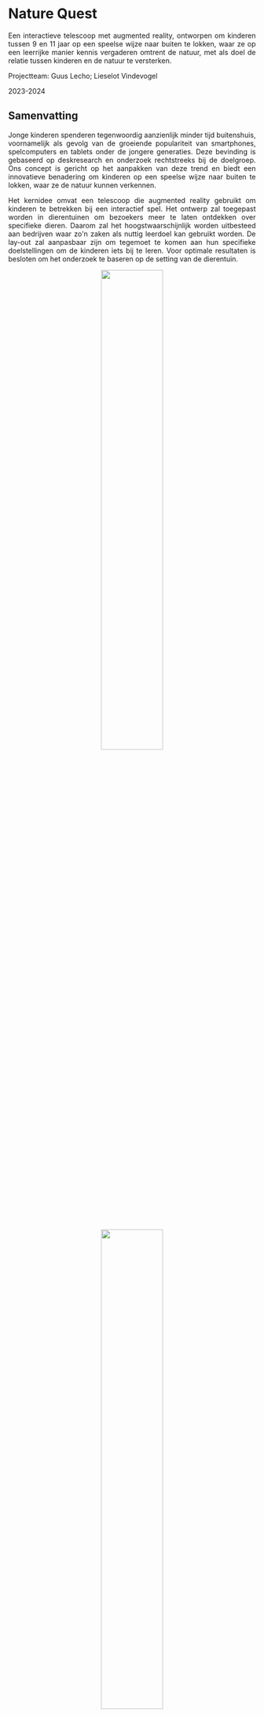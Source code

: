 # Nature Quest
<p align="justify">
Een interactieve telescoop met augmented reality, ontworpen om kinderen tussen 9 en 11 jaar op een speelse wijze naar buiten te lokken, waar ze op een leerrijke manier kennis vergaderen omtrent de natuur, met als doel de relatie tussen kinderen en de natuur te versterken.  

Projectteam: Guus Lecho; Lieselot Vindevogel 

2023-2024

## Samenvatting
<p align="justify">
Jonge kinderen spenderen tegenwoordig aanzienlijk minder tijd buitenshuis, voornamelijk als gevolg van de groeiende populariteit van smartphones, spelcomputers en tablets onder de jongere generaties. Deze bevinding is gebaseerd op deskresearch en onderzoek rechtstreeks bij de doelgroep. Ons concept is gericht op het aanpakken van deze trend en biedt een innovatieve benadering om kinderen op een speelse wijze naar buiten te lokken, waar ze de natuur kunnen verkennen. 
<p align="justify">
Het kernidee omvat een telescoop die augmented reality gebruikt om kinderen te betrekken bij een interactief spel. Het ontwerp zal toegepast worden in dierentuinen om bezoekers meer te laten ontdekken over specifieke dieren. Daarom zal het hoogstwaarschijnlijk worden uitbesteed aan bedrijven waar zo'n zaken als nuttig leerdoel kan gebruikt worden. De lay-out zal aanpasbaar zijn om tegemoet te komen aan hun specifieke doelstellingen om de kinderen iets bij te leren. Voor optimale resultaten is besloten om het onderzoek te baseren op de setting van de dierentuin.
<p align="middle">
<img src="https://github.com/lieselotvindevogel/images/blob/main/foto%204.png" width= "50%"/>  <img src="https://github.com/lieselotvindevogel/images/blob/main/Voor%20naast%20hero%20sketch.png" width= "50%"/></br><em> Figuur 1: Herosketch </em>
</p>

## Introductie
<p align="justify">
From screen time to green time. Een project om kinderen op een speelse manier weer naar buiten te brengen, midden in de natuur. Kunnen we technologie inzetten als een krachtige stimulans om jongeren aan te moedigen om meer buiten te spelen, extra plezier te beleven en tegelijkertijd kennis over de natuur op te doen? Het idee is om kinderen met behulp van een technologisch object de natuur in te lokken en hen een betoverende ervaring te bieden. 
<p align="middle"><img src="https://github.com/lieselotvindevogel/images/blob/main/Afbeelding1.jpg" width= "60%"/></br><em>Figuur 2: (Children are playing outside less and less | Adventure+, z.d.)</em>
</p>
<p align="justify">
We richten ons specifiek op kinderen rond de leeftijd van 9 tot 11 jaar, omdat deze groep al voldoende bewustzijn heeft om zelf te ontdekken hoe ze met nieuwe technologieën kunnen omgaan. Het is van essentieel belang dat kinderen het object direct begrijpen en kunnen bedienen zodra ze het in handen krijgen. Ons doel is om kinderen op een interactieve wijze naar buiten te laten gaan, waarbij ze met behulp van technologie de wereld om hen heen kunnen verkennen. 
<p align="justify">
Met het finaal concept wordt er gestreefd om de natuur te verbinden met de digitale wereld op een manier die boeiend en educatief is voor kinderen. Door middel van een innovatief technologisch apparaat willen we niet alleen de barrière tussen scherm en natuur doorbreken, maar ook een positieve impuls geven aan de relatie tussen kinderen en hun natuurlijke omgeving. Het project streeft ernaar om buiten spelen aantrekkelijker te maken en tegelijkertijd een waardevolle en leerzame ervaring te bieden. 

## Methodologie
<p align="justify">
De methodes die gevolgd worden voor dit project zijn de triple diamond van Zendesk en het NPD proces van Roozenberg en Eekels toegepast op het proces. Het eerste semester gaat over de eerste twee keren convergeren en focust zich dus op de discover en define fase van het project. Het tweede semester gaat over het prototype verder uitwerken met verschillende iteraties, de development fase, het laatste deel van de triple diamond. De specifieke stappen die gemaakt zijn in de discover en define zijn dieper uitgewerkt aan de hand van het NPD process. In het tweede semester is het NPD proces van Roozenberg en Eekels minder gebruikt doordat de richtlijnen van de opdrachten goed samen vielen met de triple diamond. Dit alles is weergegeven in 1 groot schema in fig. 3.  
<p align="middle"><img src="https://github.com/lieselotvindevogel/images/blob/main/methodologie.jpg" width= "65%"/></br><em>Figuur 3: methodologie </em>
</p>
<p align="justify">
In de discovery fase lag de focus vooral op User-Centered Design. Hierbij werden zorgvuldig de behoeften en wensen van gebruikers onderzocht. Hiermee werd een gefundeerde “how might we” gevormd waarmee er in de volgende fase aan de slag wordt gegaan. Dit staat gelijk aan het doorlopen van fase 1-2-3 bij Roozenberg en Eekels. Fase 4 is het einde van de discovery fase. De eerste definitie van het probleem is herbekeken en tot een “how might we” gekomen. 
<p>
 
</p>
<blockquote>
“Hoe kunnen we schoolkinderen (6-11j) avontuur en ontdekking in de natuur laten beleven met behulp van een slim speelgoed?” 
</blockquote>
<p align="justify">
De discovery fase resulteerde in een probleem, dat vervolgens in de definition fase nader werd uitgewerkt. Uit deze verdieping is een concept met verschillende prototypes ontstaan, elk met een specifieke rol in ons proces. Om het eerste semester af te ronden, is er na een gebruikerstoetsing een definitieve vorm van het concept gekozen. In het tweede semester is er volop gewerkt aan de verdere ontwikkeling en verfijning van dit concept. Dit komt overeen met de development fase van de triple diamond. In deze fase zijn er verschillende iteraties ontwerpt en geëvalueerd met de gebruiker. 
<p align="justify">
Voor de evaluatie van verschillende prototypes tijdens interviews werd de benadering van Activity-Centered Design toegepast. Deze methode richtte zich op het observeren van gebruikershandelingen en hun interactie met de ontwerpen. Deze aanpak werd gekozen vanwege de uitdaging bij kinderen om expliciet te benoemen hoe ze met iets omgaan. Door te focussen op hun handelingen konden we een correcter beeld krijgen van hun ervaringen en meningen betreffende de prototypes.  
<p align="justify">
Na iedere fase van onderzoek en prototypes is er een grondige analyse gemaakt van de resultaten. Deze zijn terug te vinden in de OneDrive (Opdracht gebruiksgericht ontwerpen) ieder onder hun eigen fase. De bevindingen worden meegenomen in doorlopen van volgende fasen tot aan het eindconcept. Het eindconcept omvat alle bevindingen die gedurende het jaar zijn verzameld. Al deze bevindingen zijn samengevat in een tabel met requirements, deze tabel is terug te vinden op het einde van deze bundel. 
 
## Discovery
### Doelstellingen
<p align="justify">
Wat willen we juist bereiken in de discovery fase? Het doel is om te onderzoeken hoe kinderen omgaan met de natuur. Is het mogelijk om technologie als stimulans te gebruiken om kinderen meer op een speelse manier naar buiten te doen gaan? Hoeveel tijd brengen kinderen door binnen? We trekken het probleem open en kijken naar het brede aspect ervan. We willen inzichten verkrijgen over hoe kinderen de natuur nu ervaren. Hiernaast willen we ook te weten komen welk speelgoed kinderen momenteel het meest bezig houdt en waarom dit zo is. 

 ### Materiaal & methoden
 <p align="justify">
In deze fase was het essentieel om het probleem grondig te verkennen. Door middel van deskresearch en een focusgroep met betrekking tot het probleem hebben we een globaal overzicht verkregen van diverse inzichten. 

De deskresearch was een benchmark (n=7) van verschillende producten. 
<p align="justify">
Er wordt gesurft naar websites van grote, bekende speelgoedwinkels. De online catalogus wordt gefilterd op de gewenste leeftijd en vervolgens op populariteit. Uit de populairste verkochte items worden de producten gekozen (proberen om zo verschillend mogelijke categorieën te nemen). 
<p align="justify">
Er wordt gekeken naar wat het product zo populair maakt. Zijn er bepaalde features waardoor het product zo aantrekkelijk is voor de kinderen? Vervolgens wordt er gekeken welke van deze features mogelijk te gebruiken zijn voor een nieuw digitech product om buiten te spelen. Deze features worden gerangschikt naar haalbaarheid en nut voor het nieuwe product. De meest belangrijke bepalen de trends voor het product. 
 <p align="justify">
De focusgroep (n=11) wordt gehouden bij 11 kinderen met een leeftijd tussen 8 en 10 jaar. Het is een diepgaand groepsinterview waar op interactieve wijze getoetst wordt naar kinderen hun ervaring met natuur en ontdekking. 

Vertrekkende vanuit de volgende onderzoeksvragen werd het interview opgesteld: 

A. Wat vinden kinderen avontuurlijk, hoe willen zij de natuur ontdekken? 

B. Welk (buiten)speelgoed bestaat er al en wat is populair onder deze leeftijdscategorie? 

C. Wat houdt kinderen bezig in hun vrije tijd, voor welke momenten moet er een oplossing komen? 
<p align="justify">
De vragen waren een combinatie van brainstormoefeningen, actieve oefeningen (tekenen, avontuurtje gaan beleven) en statische vragen die gesteld werden. Uit de antwoorden worden gezamenlijke inzichten, thema’s, objecten gezocht. Deze terugkomende informatie duidt waar kinderen op dit moment mee bezig zijn en welke verbanden zij leggen met spel en natuur. 

 ### Resultaten
<p align="justify">
Het uitgebreid analyseren stelde ons in staat om uiteenlopende en waardevolle ideeën te genereren. Om deze gegevens effectief samen te voegen en een helder beeld te creëren, zijn verschillende methoden toege past. 
<p align="justify">
In de benchmark kwamen per speelgoed een aantal populaire features naar voren. Deze belangrijke features werden gecategoriseerd en gerangschikt, we bekwamen volgende lijst van belangrijke eigenschappen. 

1. Autonomie en zelfstandigheid 
2. Diverse opties 
3. Vooruitgang en ontgrendeling (alles verzamelen) 
4. Creativiteit en bouwen 
5. Actie 
6. Audiovisuele feedback 
7. Verbeelding en rollenspel 
8. Competitie 

De resultaten van de focusgroep zijn  
<p align="justify">
Kinderen komen met veel verschillende ideeën af over avontuur. Ze weten zeer duidelijk wat avontuurlijk is en er bestaat veel avontuur. We zien dit ook terugkomen in creativiteit. Namelijk, ze hebben veel verschillende ideeën om voorwerpen te gebruiken. 
Bij de brainstorm over de natuur bekijken ze het begrip al zeer breed. Ze weten zeer goed wat alle facetten van de natuur zijn. 
Als al het voorgaande gecombineerd wordt met het erop uit trekken, is te zien dat kinderen altijd wel iets van avontuur kunnen verzinnen. Ze hebben heel veel ideeën en meer dan voldoende creativiteit om op pad te gaan en met verhalen terug te komen. 
Bij het favoriete speelgoed komen veel van deze avonturen terug maar dan digitaal op een scherm. Er wordt gekozen voor een scherm binnen uit gemakzucht omdat ze dan niets meer moeten maken en direct kunnen beginnen spelen. 
Inhoudelijk komen enkele thema’s een paar keer terug: Survival (hut bouwen, beschermen, overleven,… ); Bouwen (Minecraft, kampen, ...); Op toch gaan (kamperen, rechtdoortocht, andere werelden,...) 

De resultaten van de deskresearch en de focusgroep zijn vervat in enkele rapporten die terug te vinden zijn in volgende mapje [discovery](https://ugentbe-my.sharepoint.com/:f:/g/personal/guus_lecho_ugent_be/EmB7dOgy2bxIj7EZAW5QhpEBqS87obiWapYT5C1aDM4AlQ?e=JEem2P).


### Conclusies & implicaties
<p align="justify">
De implicaties van de benchmark voor het design zijn dat de terugkomende features zeker moeten geïntegreerd worden in het concept. Het zal waarschijnlijk niet mogelijk zijn om alle punten toe te passen in één concept, aangezien deze van verschillende categorieën speelgoed komen. Het zal toch aangeraden zijn om er zoveel als mogelijk rekening mee te houden. 
Kinderen tussen 8 en 10 jaar hebben een intrinsieke behoefte aan avontuur en exploratie. Ze zijn buitengewoon creatief in hun benadering van avontuur, waarbij ze diverse elementen van de natuur integreren in hun spel. De connectie en de verbinding naar de natuur is dus reeds aanwezig. Dit is ook de reden waarom er voor deze leeftijd is gekozen.
Uit hun favoriete speelgoedkeuzes blijkt dat digitale speelervaringen populair zijn. Toch hebben kinderen een verlangen naar fysieke interactie in de natuur. Dit suggereert een mogelijkheid om technologie te gebruiken om hen naar buiten te brengen en hun ervaringen te verrijken. 
De finale “how might we” die bekomen wordt is de volgende:  

"Hoe kunnen we schoolkinderen (6-11j) avontuur en ontdekking in de natuur laten beleven met behulp van een slim speelgoed?"

Deze vraag gaan we proberen oplossen met het concept dat in de definition fase bepaald wordt. 

 

## Definition
### Doelstellingen
<p align="justify">
In de definition fase wordt er gestreefd om binnen een korte periode een uiterst helder beeld te ontwikkelen van het concept. Door middel van het creëren en evalueren van diverse prototypes, evenals het voeren van doelgerichte interviews, beogen we een diepgaand inzicht te verkrijgen. Het doel is om aan het einde van deze fase een goed doordacht concept te hebben, waarop we in het tweede semester kunnen voortbouwen. De basisvorm van het concept zal tegen die tijd vast liggen, waardoor de focus in het tweede semester met name zal liggen op de technologische kant. 

 ### Materiaal & methoden
 <p align="justify">
De vorm van het product is onderzocht geweest aan de hand van twee waves van prototypes. Per wave zijn drie verschillende varianten van het product gemaakt. Deze varianten gaven ons na gebruiker interviews, inzichten die ons verder konden helpen met de beslissing over de functionele vorm van het product. 
<p align="justify">
Wave 1 prototypes: test de algemene vorm van het product. (n=3) 
Materiaal: 
<p align="middle"><img src="https://github.com/lieselotvindevogel/images/blob/main/Afbeelding4.png" width= "60%"/></br><em>Figuur 4: prototypes wave 1 </em>
</p>
<p align="justify">
Methode: 
Aan de hand van deze drie objecten wordt een gebruikers interview opgesteld om antwoord te krijgen op volgende onderzoeksvraag:
Welke vorm van het speelgoed werkt het beste?
-	Kinderen moeten direct begrijpen hoe ze het moeten gebruiken
-	Het moet leuk zijn om te gebruiken
-	Grootte (lompheid): is er plaats voor elektronica maar kunnen de kinderen het dan nog gebruiken
-	Interactie met het voorwerp: interesseert het kinderen wel dat de telescoop uitgeschoven kan worden
<p align="justify">
De gebruiker krijgt alle drie de versies te zien. Hij moet vervolgens een korte simulatie doorlopen met elke versie. De geïnterviewde kan dus zeer goed kiezen en vergelijken welke versie van het object hij het beste vindt.
Wave 2 prototypes: kijkt naar de interactie met het product en hoe de gebruiker het scherm zal bedienen. (n=3)
Materiaal:
<p align="middle"><img src="https://github.com/lieselotvindevogel/images/blob/main/Afbeelding1.png" width= "60%"/></br><em> Figuur 5: prototype wave 2 </em>
</p>
<p align="justify">
Methode:
Aan de hand van deze drie objecten wordt een gebruikers interview opgesteld om antwoord te krijgen op volgende onderzoeksvragen:
Welke positie van de knoppen zorgt voor de makkelijkste interactie?
Welke variant van knoppen levert het hoogste gebruiksgemak en hoe moeten deze knoppen er dan uitzien?
Bij deze wave krijgt de gebruiker telkens maar één versie van de prototypes te zien. We willen een diepere connectie met de gebruiker en het voorwerp. We willen geen oppervlakkige vergelijking tussen de verschillende opties maar we willen begrijpen waarom een bepaalde versie goed of slecht is zodat deze goede of slechte eigenschappen ook bekeken kunnen worden in de andere versies.

### Resultaten

<ul>De resultaten van wave 1 zijn:
 
 <li>Gebruiker 1: Telescoop > vergrootglas > verrekijker</li>
 <li>Gebruiker 2: Verrekijker > telescoop > vergrootglas</li>
 <li>Gebruiker 3: Telescoop > verrekijker > vergrootglas</li>
</ul>
De volgorde van de vorm waren voor iedere gebruiker anders.
<p align="middle"><img src="https://github.com/lieselotvindevogel/UCD_SEM1/blob/main/IMG_20240121_163212%20.jpg" width= "30%"/></br><em> Figuur 6: gebruiker wave 1</em></p>
<p align="justify">
Over het algemeen tonen de conclusies aan dat de telescoop, ondanks enkele kwaliteitsproblemen met het schuifmechanisme, als het meest favorabele prototype wordt beschouwd vanwege de sterke visuele herkenning en de associatie met avontuurlijke verhalen. De verrekijker wordt ook positief beoordeeld, vooral vanwege de bekendheid ervan thuis en de goede passing op het gezicht. Het vergrootglas wordt als minder interessant beschouwd, voornamelijk omdat het als te eenvoudig en niet speels genoeg wordt ervaren. Over het algemeen benadrukken de conclusies het belang van herkenning, speelsheid en goede kwaliteit bij het ontwikkelen van een succesvol eindproduct.
Bij de telescoop verstaan de kinderen rapper hoe ze met het voorwerp moeten omgaan. Dit kan ook liggen aan enige herkenning met het voorwerp, maar ook omdat het iets is wat eenvoudig te gebruiken valt. Het interesseert de kinderen zeker en vast dat de telescoop kan uitschuiven. Over het uitschuiven moet nog praktisch nagedacht worden omdat dit niet eenvoudig te realiseren valt met de elektronica die erin zal verwerkt moeten worden.
</p>
<p align="middle"><img src="https://github.com/lieselotvindevogel/images/blob/main/Afbeelding2.jpg" width= "30%"/></br><em> Figuur 7: gebruiker wave 1</em>
</p>
<p align="justify">
De resultaten van wave 2 zijn:
De versie met de knoppen vooraan gaf de beste ervaring. Door de knoppen vanachter botste de gebruiker met zijn mouw tegen het gezicht. De variant van knoppen vooraan is minder duidelijk te kiezen. Wel zijn er enkele designfeatures waar rekening mee gehouden kan worden om tot een derde finale variant van knoppen te komen.
<p align="justify">
De knoppen zouden best iets groter zijn, zodat er minder gekeken moet worden en dat er minder vaak twee knoppen tegelijk ingedrukt worden.
De knoppen moeten meer intuïtief zijn en feedback geven zodat de kinderen niet moeten kijken op welke knop ze duwen maar dat ze het kunnen voelen. Iets minder knoppen kunnen hier ook bij helpen.
Het design moet ook zowel voor rechtshandigen als voor linkshandigen werken.
<p align="middle"><img src="https://github.com/lieselotvindevogel/images/blob/main/Afbeelding3.jpg" width= "30%"/></br><em> Figuur 8: gebruiker wave 2</em>
</p>

De resultaten van de interviews zijn vervat in enkele rapporten die terug te vinden zijn in volgende mapje [definition](https://ugentbe-my.sharepoint.com/:f:/g/personal/guus_lecho_ugent_be/EhM6lTMHFRVAvtqnNgkCbIIBnUWxCHP-qRoDDM2QlJ6DZQ?e=enKGHK).

### Conclusies & implicaties
<p align="justify">
Dit onderzoek heeft geleid tot het identificeren van de richting waarin verder zal gegaan worden met het concept. 
Wave 1 heeft de vorm van het object definitief vastgelegd op een telescoop. Dit was het meest favoriete object. Er zijn ook enkele belangrijke aspecten die bij het eindproduct aanwezig moeten zijn, namelijk: herkenning, speelsheid en goede kwaliteit.
Bij wave 2 kon er dan verder getest worden op de telescoop. De implicatie van deze wave op het design is dat de knoppen vooraan op het speelgoed moeten zitten. De variant van knoppen ligt niet vast door dit onderzoek. In het tweede semester zullen deze nog verder bestudeerd moeten worden en zeker ook in combinatie met de uitwerking van het display en spel. Er zijn wel enkele vereisten voor de knoppen bevonden waar wel rekening mee moet gehouden worden in verdere prototypes.
De bekomen bevindingen zijn een leidraad voor het vervolg van het project, waarbij het doel is om het gekozen concept verder te verfijnen en ontwikkelen op technologisch vlak.

 ## Development 1 : The Body
### Doelstellingen
<p align="justify">
 Op basis van antropometrische data worden enkele fysische eigenschappen van de telescoop gecontroleerd en afgetoetst. De belangrijkste eigenschappen die hier gecontroleerd worden zijn de maximale dikte van de grootste buis en de maximale totale lengte van de telescoop. Om de technologie later te integreren in het product is een zo dik mogelijke buis en een zo lang mogelijke telescoop preferabel omdat er dan zoveel mogelijk interne plaats is. De afmetingen kunnen echter niet oneindig groot gekozen worden. Deze moeten op maat zijn van het uiteindelijke doelpubliek. Deze development geeft dus als resultaat de afmetingen van het uiteindelijke product.

 ### Materiaal & methoden
 <p align="justify">
Het gekozen design type, "Design for the small" (P5), is een bewuste en doordachte beslissing geweest. Dit ontwerpprincipe benadrukt het belang van het richten op de kleinste gebruiker, waardoor het ontwerp niet alleen geschikt is voor kinderen met een kleinere gestalte, maar ook voor grotere kinderen. Door te beginnen met het ontwerpen voor de kleinste persoon wordt gegarandeerd dat het product voor een breed scala aan gebruikers geschikt zal zijn. 
Als eerste wordt de voorkeur van diameter van de buis bepaald. Met behulp van deze diameter wordt dan de totale lengte van de telescoop gecontroleerd.

#### Diameter eerste buis (n=3)
<p align="justify">
Uit de antropometrische data komt dat voor P5 een buisdiameter van 54mm nodig zou zijn. Drie diameters van standaardbuizen die rond deze diameter liggen worden getest. Zo zijn de diameters 40mm, 50mm en 74mm. Zoals in figuur 9 te zien.

<p align="middle"><img src="https://github.com/lieselotvindevogel/images/blob/main/materiaal%20-%20test%201.jpg" width= "50%"/></br><em> Figuur 9: testmateriaal </em></p>
<p align="justify">
De gebruikers krijgen een korte uitleg van het spel en het voorwerp. Ze krijgen vervolgens alle drie de diameters om vast te nemen. Er wordt hun gevraagd naar welke diameter ze het beste kunnen vasthouden en welke het meeste gebruiksgemak en comfort geeft. Elke gebruiker moet interageren met alle verschillende diameters. Zo kan de respondent goed vergelijken tussen de verschillende stukken en aantonen waarom die voor het ene kiest en niet voor het andere.

 #### Totale lengte telescoop (n=3)
 <p align="justify">
De data voor de lengte van de arm geeft voor P5 een lengte van 504mm. Er wordt een buis voorzien die langer is dan deze lengte. Zo kunnen de gebruikers de buis minder ver of net verder dan 504 schuiven.

 <p align="middle"><img src="https://github.com/lieselotvindevogel/images/blob/main/testpersoon%202-%20lengte.jpg" width= "50%"/></br><em> Figuur 10: test totale lengte </em></p>
 <p align="justify">
 De gekozen buis uit het eerste deel wordt vervolgens op het lange stuk buis gestoken. Zoals op figuur 10 te zien is. De gebruikers worden vervolgens gevraagd om de buis een paar keer naar voor en naar achter te schuiven en vervolgens om de buis te schuiven tot de locatie tot waar het comfortabel aanvoelt. Deze afstand wordt aangeduid op de buis en wordt opgenomen.
  
Het volledige protocol is te vinden via volgende link: [Protocol development 1](https://ugentbe-my.sharepoint.com/:w:/g/personal/guus_lecho_ugent_be/EZeUeyl1f-5Ij6RfCyWWGyYBc1mDRPKKcv3YyqOjGo0wqA?e=F26V6i).
 
### Resultaten
#### Diameter eerste buis
<p align="justify">
Testpersoon 1 vindt de 2e afmeting van de buis het beste. De 1e voelt te groot aan en de 3e is dan weer te klein. De 2e ligt perfect in de hand.
<p align="justify">
Testpersoon 2 verkiest ook de 2e tegenover de andere diameters. Toen de 3e buis werd voorgesteld was er geen twijfel meer dat hij de 2e het beste vindt. Toen er naar de reden werd gevraagd was het antwoord direct dat de 1e buis te groot was voor zijn hand en de 3e dan weer te klein.
<p align="justify">
Testpersoon 3 verkiest de 1e grote buis tegenover de andere diameters. Dit kan te verklaren zijn doordat testpersoon 3 haar handen groter was dan de andere testpersonen. Het kan ook te verklaren zijn omdat ze al 11 was en de andere testpersonen 9/10 jaar oud. De tweede vond de testpersoon ook goed, maar toch ging de voorkeur naar 1. De derde was te klein, dit is zelf ook gecapteerd geweest tijdens het interview.

 #### Totale lengte telescoop
Voor de eerste persoon maakte het niet veel uit, maar uiteindelijk heeft hij toch een antwoord gegeven. De totale lengte van de schuifbuis vond hij goed genoeg. 
<p align="middle"><img src="https://github.com/lieselotvindevogel/images/blob/main/testpersoon%201%20-%20lengte.jpg" width= "50%"/></br><em> Figuur 10: totale lengte persoon 1 </em></p>
De tweede persoon wilde zelf nog langer gaan dan de normale buis. (zie onderstaande foto)
<p align="middle"><img src="https://github.com/lieselotvindevogel/images/blob/main/testpersoon%202-%20lengte.jpg" width= "50%"/></br><em> Figuur 11: totale lengte persoon 2 </em></p>
De derde persoon vindt de lengte van de stok goed genoeg. De testpersoon verschoof de buis tot aan de stop en vond dit perfect. 
<p align="middle"><img src="https://github.com/lieselotvindevogel/images/blob/main/testpersoon3%20-%20lengte.jpeg" width= "50%"/></br><em> Figuur 12: totale lengte persoon 3 </em></p>
<p align="justify">
Deze test was niet eenvoudig te bepalen want voor de kinderen doet de lengte er niet echt toe. Ze vonden het allemaal goed wat er gedaan werd.

Het volledige rapport is te vinden via volgende link: [Rapport development 1](https://ugentbe-my.sharepoint.com/:w:/g/personal/guus_lecho_ugent_be/EXGRewh3i4lKsPRrRqzr-GIBd-kwIrw7r99lA7hs726Zgw?e=LNdLLp) 

 ### Conclusies & implicaties
 <p align="justify">
De conclusie van deze development is dat de eerste buis een maximale diameter van 50mm kan hebben. De totale lengte van de telescoop mag maximaal 500mm zijn. Met deze afmetingen blijft het voorwerp comfortabel voor de gebruikers.



## Development 2 : The Mind 
### Doelstellingen
<p align="justify">
Deze deeldevelopment focust zich op de usability en de user experience. In deze fase wordt er een eerste versie van het spel gemaakt en wordt dit voor een eerste keer getest op gebruikers. Als eerste wordt het product bij experts getest. Vervolgens vindt er een aanpassing plaats en worden er usability testen gedaan bij het doelpubliek. Het doel van deze fase is het spel en de interacties met het voorwerp om het spel te kunnen spelen te evalueren. De interactie met de telescoop en het spel zullen enkele design criteria met zich meebrengen om zowel het spel zelf als het object mee te verbeteren.

### Materiaal & methoden
<p align="justify">
Deze development bestaat uit twee delen. Als eerste een expert evaluation bij medestudenten en vervolgens usability testen bij het doelpubliek.

#### Expert evaluation (n=2)
<p align="justify">
Aan de hand van de heuristieken van Nielsen zijn er enkele criteria waar de experten zullen naar kijken bij het testen van het prototype. Uit de heuristieken is er gekozen geweest voor volgende aandachtspunten.
<ul>
 <li>Error preventie</li>
 <li>Herkenning in plaats van herinnering</li>
 <li>Flexibiliteit en efficiëntie in gebruik</li>
 <li>Eenvoudige iconen/ handeling</li>
 <li>Esthetisch en minimalistisch design</li>
</ul>
<p align="justify">
Deze criteria worden beoordeeld en genoteerd. Vervolgens kunnen deze omgezet worden in design requirements. Tijdens de test wordt er ook geobserveerd wat de gebruikers met het object doen en hoe ze het spel spelen.
<p align="justify">
De experten krijgen eerst een korte uitleg van het spel. Vervolgens spelen zij het spel. Dit gebeurt via een smartphone die op het einde van de telescoop het scherm simuleert dat in latere versies verwerkt zal zijn in de telescoop zelf. Op het scherm komt een eertse versie van het spel die gemaakt is in Protopie. Omdat er geen logica en electronica in dit prototype aanwezig is wordt de Wizard of Oz techniek toegepast. Respondenten voeren de interactie met het prototype uit maar de interviewer stuurt met de controller op een apart scherm de applicatie aan. Figuur 13 toont het prototype waarop deze test uitgevoerd is.
<p>
<p align="middle"><img src="https://github.com/lieselotvindevogel/images/blob/main/Foto13.jpg" width= "30%"/></br>Figuur 13: prototype </em></p>
</p>
<p align="justify">
Figuur 14 toont de gsmhouder waarmee een scherm gegenereerd wordt.
Tussen de twee testen met de verschillende experts is het design van de protopie reeds aangepast om nog betere optimalisatie toe te laten.
 
<p align="middle"><img src="https://github.com/lieselotvindevogel/images/blob/main/Foto14.jpg" width= "30%"/></br><em> Figuur 14: prototype </em></p>

#### Usability testen (n=2)
<p align="justify">
De usability testen worden uitgevoerd bij twee proefpersonen van het doelpubliek. Enkele usability goals zijn opgesteld en deze worden afgetoetst bij deze gebruikers. Dit is ook de eerste keer dat een gebruiker van het doelpubliek het spel zal spelen en dus zijn ook de reacties tijdens het spelen zeer belangrijk. 
De proefpersonen krijgen een korte uitleg van het spel. Vervolgens spelen ze het spel, met behulp van de WoZ techniek. Na het spelen van het spel is er een gesprek om te vragen wat ze ervan vonden. De antwoorden op de vragen worden genoteerd en verwerkt tot design requirements. 

##### Usability goals
<p align="justify">
<ul>
 <li>Het uitschuiven om het spel aan te zetten moet zonder uitleg logisch zijn</li>
 <li>De speler begrijpt dat hij vooraan moet knijpen om te interageren met het spel (met de uitleg die gegeven is)</li>
 <li>Het draaien aan de telescoop om in en uit te zoomen lukt en voelt natuurlijk aan</li>
 <li>De speler kan het spel volgen en begrijpt telkens wat hij moet doen zonder bijkomende uitleg</li>
 <li>Het verschil tussen de interactie van lang en kort knijpen wordt duidelijk en heeft geen verdere uitleg nodig (uiteindelijke doel, er moet op het einde van het spel niet altijd meer gezegd worden wanneer er lang geknepen moet worden en wanneer kort)</li>
 <li>De gebruiker kijkt echt door de telescoop en gebruikt het echt om mee rond te kijken door de ruimte (hij/zei kijkt niet gewoon rond en dan door de telescoop maar kijkt de hele tijd door de telescoop zelf)</li>
</ul>

Het volledige protocol is te vinden via volgende link: [Protocol development 2](https://ugentbe-my.sharepoint.com/:w:/g/personal/guus_lecho_ugent_be/EbLS7eyIyCVJgyqAJpTK9MQBhUPuMMKVQ3SPZoPrF560Tw?e=2HB8Mu)

### Resultaten
#### Expert evaluation
<p align="justify">
De eerste testpersoon kreeg de eerste versie van de protopie te zien. Figuur 15 toont het ingevulde figma bestand met de heuristieken van Nielssen.

<p align="middle"><img src="https://github.com/lieselotvindevogel/images/blob/main/Figuur%2015.jpg" width= "40%"/></br><em> Figuur 15: heuristieke evaluatie </em></p>


<p align="justify">
De tweede persoon kreeg dan al een tweede versie van de protopie applicatie te zien. Deze was al aangepast met enkele dingen die de eerste persoon had gezegd. Figuur 16 toont haar ingevuld figma bestand met de evaluatie voor deze versie en de interactie.
<p align="middle"><img src="https://github.com/lieselotvindevogel/images/blob/main/Figuur%2016.jpg" width= "40%"/></br><em> Figuur 16: heuristieke evaluatie </em></p>


<p align="justify">
Deze aandachtspunten zijn allemaal vertaald naar design requirements.

#### Usability testen
<p align="justify">
De preofpersonen gaven nuttige antwoorden op de vragen die gesteld zijn om de usability goals te testen. Deze antwoorden werden vervolgens ook vertaald naar design requirements.
Enkele voorbeelden van antwoorden.
“Ja, het was makkelijk om te begrijpen wat ik moest doen. De opdrachten kwamen op het scherm.”
“Kort knijpen was om het dier te zien te krijgen en lang knijpen was altijd als ik iets wou scannen.”
“Wat ik moeilijk vond, was soms de opdrachten heel snel achter elkaar kwamen, dan moest ik goed opletten.”

//// figuur 17 persoon met prototype ////
<p align="middle"><img src="" width= "50%"/></br><em> Figuur 17: testpersoon met prototype </em></p>


Het volledige rapport is te vinden via volgende link: [Rapport development 2](https://ugentbe-my.sharepoint.com/:w:/g/personal/guus_lecho_ugent_be/EcQ3tQcofmlDhvAmm6FE2CsBpbVfpBuwv3tyJWx7hR2olQ?e=AoFtCH)

### Conclusies & implicaties
<p align="justify">
Deze development heeft veel inzichten met zich meegebracht. Deze inzichten kunnne gebruikt worden om de interacties met de telescoop te verbeteren en om het spel zelf te verbeteren. De protopie, wat het spel moet voorstellen, is al een paar keer geupdatet en kan nog verder aangepast worden. De inzichten werden vertaald naar volgende design requirements.


| Requirement                                                                                                        |
|:------------------------------------------------------------------------------------------------------------------|
| Het object moet vlot bewegen, bij het in en uitschuiven en het draaien mag het niet te stroef zijn zodat dit niet lukt. |
| Een korte uitleg zodat er rap naar het spel gegaan kan worden (al spelend uitleg geven) => Er mag geen lange uitleg nodig zijn. |
| Inzoomen moet een goede respons geven, instant zijn.                                                              |
| Extra feedback tijdens het draaien en inzoomen (trilling/geluid/…).                                                |
| De afstand van het scherm tot het oog goed bepalen, zorgen dat het scherm groot genoeg zichtbaar is en dat het leesbaar is (mogelijks lenzen toevoegen). Zorgen dat het ook voor iedereen zichtbaar is (mensen met bril). |
| Een gate maken bij elk scherm/tekst. Gebruikers moeten eerst een handeling doen voor dat het scherm weg gaat. Anders bestaat de kans dat ze het gemist hebben. |
| De knop moet visueel en ook tactiel duidelijk te herkennen zijn => de knop moet ook effectief werken.              |
| De tekst met de instructie moet pas verdwijnen na een handeling, niet vanzelf.                                     |
| Iets meer interactie voorzien (knijpen + draaien tegelijk) of meer dan enkel visuele feedback.                     |
| Lang knijpen goed timen zodat dit niet te lang duurt.                                                             |
| Esthetisch: het is een spel voor kinderen dus leuke, speelse graphics en kleuren.                                  |
| Uitleg over de interacties aan de start geven, niet pas vlak voor ze nodig zijn (soort van tutorial).              |
| De telescoop mag niet te gemakkelijk terug naar binnen schuiven, als ze uitgeschoven is moet ze in deze staat blijven staan. |
| De knop moet visueel en ook tactiel duidelijk te herkennen zijn.                                                  |
| Variant voor andere talen.                                                                                        |
| Feedback tijdens en na het knijpen, niet enkel visuele feedback.                                                  |
| Object moet sterk gemaakt zijn, het mag niet aanvoelen alsof het kapot kan gaan. Kinderen moeten het gevoel hebben dat ze er mee kunnen doen wat ze willen en moeten doen. |


## Development 3 : The Senses 
### Doelstellingen
<p align="justify">
Het doel van de laatste develop opdracht is om het prototype nog een laatste keer te verbeteren. De focus ligt vooral op de human senses en dus op de input en de output van de verschillende interacties. Het concept is geanalyseerd met een hiërarchische taakanalyse waarin de interactieopties in kaart zijn gebracht. Deze analyse beschrijft stap voor stap hoe het product wordt gebruikt, van begin tot eind.  Deze mapping was essentieel om de juiste interacties effectief te kunnen testen. Bij iedere interactie is nagedacht naar de verschillende mogelijkheden. Voor de testen is er gekozen om gebruikt te maken van geluid, trillingen en visuele weergave. Deze interacties zijn ieder op zijn manier toegevoegd aan het prototype. Uit de testen zal blijken of dit een meerwaarde was om toe te voegen of niet.  
<p align="middle"><img src="https://github.com/lieselotvindevogel/images/blob/main/hi%C3%ABrarchische%20taakanalyse.png" width= "95%"/></br><em> Figuur 18: hiërarchische taakanalyse </em>
<ul>
 <li>Zijn de aanpassingen een nuttige toevoeging?</li>
 <li>Is de knop beter nu er een siliconen knijpstuk zit?</li>
 <li>Is de ratel bij het draaien een meerwaarde?</li>
 <li>Het spel maakt geluid bij bepaalde handelingen, is dit een verbetering?</li>
 <li>Het spel trilt bij bepaalde handelingen, is dit een verbetering?</li>
</ul>

Er wordt een antwoord gezocht op deze bovenstaande vragen.

### Materiaal & methoden
<p align="justify">
Deze vragen worden onderzocht aan de hand van een usability test (n=4) bij het doelpubliek. De protopie is sinds de vorige test aangepast. Deze maakt nu ook geluid bij bepaalde handelingen en zorgt voor trillingen in de gsm tijdens het scannen. Halfverwege de testversie van het spel valt dit geluid en deze trilling weg. 
Er zijn ook enkele fysieke toevoegingen gedaan aan het prototype. Op figuur 19 is de siliconen knijpknop te zien. Door hierin te knijpen hebben de gebruikers interactie met het spel. Op figuur 20 is een ratel te zien. Deze zorgt voor geluid en trilling bij het draaien om in en uit te zoomen. 
<img src="" width= "50%"/></br><em> Figuur 19: </em>
<img src="" width= "50%"/></br><em> Figuur 20: </em>


<p align="middle">//// figuur 19  /////</p>
<p align="middle">//// figuur 20 /////</p>

<p align="justify">
De respondenten worden gevraagd om het protopiespel te spelen. Tijdens het spel moet de interviewer goed observeren wat de reactie is als het geluid wegvalt. Na het spel wordt een gesprek gestart met enkele vragen om hun ervaring met de interacties te bepalen.
De data wordt opgenomen door notities te maken en observaties te maken. Na het interview worden de observaties opgeschreven zodat deze in het rapport opgenomen kunnen worden. Achteraf wordt de data geanalyseerd door een antwoord te formuleren op de onderzoeksvragen door de thema’s die besproken zijn in het interview te gebruiken. 

Het volledige protocol is te vinden via volgende link: [Protocol development 3](https://ugentbe-my.sharepoint.com/:w:/g/personal/guus_lecho_ugent_be/EfGBGDDeJCtCnnst6exLfhcBnYmyQGcC4pjrI1hwY7UFUA?e=8HyVR0)

### Resultaten
<p align="justify">
De proefpersonen gaven veel antwoorden op de vragen die gesteld werden. Deze antwoorden werden vertaald naar design requirements. Enkele voorbeelden van antwoorden zijn.
“Ja, ik merkte dat het trillen stopte. Ik denk dat het wel nodig is, het maakt het spannender.”
“Ik vond het in het begin beter met de stem, maar daarna maakte het niet zo veel uit. Geluid is wel belangrijk, het maakt het spel leuker.”
“Das helemaal niet moeilijk. Het knijpen gaat makkelijk, ik heb geen problemen met die knop.”
“Misschien zou het leuk zijn als de telescoop ook trilt als je de sterren krijgt.”

/// figuur 21 iemand met het finale prototype ///
<p align="middle"><img src="" width= "50%"/></br><em> Figuur 21: finaal prototype </em></p>


Het volledige rapport is te vinden via volgende link: [Rapport development 3](https://ugentbe-my.sharepoint.com/:w:/g/personal/guus_lecho_ugent_be/EdRbPTddkplFs-zOVoXkUjIBpAc73GV-_wfh07C0kwwXjw?e=2dbd3q)

### Conclusies & implicaties
<p align="justify">
De antwoorden op de onderzoeksvragen zijn afgeleid uit de antwoorden van de gebruikers. De knop is beter met het siliconen knijpstuk, wel moet er nog een mechanische stap aan verbonden worden zodat het klikt. De ratel zorgt voor extra interactie tijdens het inzoomen en is dus een meerwaarde. Geluid en trillen tijdens het spel zijn ook een positief punt. Wel moet gekeken worden waar dit kan gebeuren en in welke mate. Deze bevindingen en andere zijn ook nog omgezet naar design requirements.

| Requirement                                                                                                   |
|---------------------------------------------------------------------------------------------------------------|
| Variatie in de leerdoelen en uitdagingen om de nieuwsgierigheid van de kinderen te prikkelen. Meer verscheidenheid in opdrachten. |
| De optie om te kiezen uit verschillende soorten telescopen met unieke eigenschappen en kleuren.                |
| Mogelijkheid om de telescoop aan te passen qua kleur en uiterlijk.                                            |
| De knop moet visueel aangeven wanneer er geknepen moet worden, bijvoorbeeld door te knipperen of trillen in de knop zelf. |
| De telescoop moet trillen tijdens het scannen en bij specifieke gebeurtenissen, zoals het verkrijgen van sterren. |
| Geluid is belangrijk tijdens het spelen, extra geluidseffecten toevoegen.                                       |
| De stem moet duidelijk en goed verstaanbaar zijn, eventueel met de mogelijkheid om de stem te kiezen of aan te passen. |
| Een stem die instructies geeft is nuttig, vooral aan het begin, maar moet niet te veel praten. (meeste info nog steeds ook visueel) |
| Samen met vrienden kunnen spelen. Een sociaal aspect eraan toevoegen.                                           |
| Een knijpknop is een goede vorm van interactie (zorgt ook voor een vorm van robuustheid).                       |
| De telescoop moet een voelbare trilling geven tijdens het draaien om in en uit te zoomen (Geeft een beter gevoel van dat er iets gebeurt). |



## Algemene Conclusie
### Conclusie
<p align="justify">
Alle testen en onderzoek hebben ons gebracht tot een prototype met een vrij grote productmaturiteit. Vooral op het vlak van vorm van het object en op het vlak van het spel en concept heeft het product al grote stappen gezet. Als we terugkijken naar de originele opdracht hebben we deze goed kunnen volbrengen. We hebben een technologisch speelgoed waardoor kinderen een leuk, speels en avontuurlijk moment kunnen hebben in een dierentuin. Dit leert hun iets bij over de dieren en brengt hun dichter in contact. Het eindproduct is een prototype dat er ook nog vrij goed uitziet. 
 
<p align="middle"><img src="https://github.com/lieselotvindevogel/images/blob/main/Figuur%2022%20(1).jpg" width= "40%"/>  <img src="https://github.com/lieselotvindevogel/images/blob/main/Figuur%2022%20(2).jpg" width= "40%"/></br><em> Figuur 22: finaal prototype </em></p>



 <p align="justify">
In eerste instantie is het product verder ontwikkeld met Protopie. Dit is een goedkope manier om de eerste interactie met het scherm en het spel te simuleren. Door middel van wizard of oz simulatie kunnen we met een tweede scherm het scherm binnen het product aansturen. In het prototype was het niet nodig om arduino toe te voegen, maar in het mate van mogelijk is dit toch toegepast.
Het bedenken en bouwen van de verschillende prototypes heeft ervoor gezorgd dat het product vooruit gaat. Verdere prototypes zijn zeker ook nog nodig. Dit zowel op de vlakken die al iets beter onderzocht zijn in deze studie, maar ook op het technologische vlak. Tot nu toe zit er nog geen electronica in het prototype. Hier is al voor een stuk over nagedacht maar het was een grote stap om deze ook te kunnen integreren binnen de grenzen van dit vak. Figuur 23 toont een visie van ons op hoe de electronica geintegreerd kan worden.
  
<p align="middle"><img src="https://github.com/lieselotvindevogel/images/blob/main/Figuur%2023.png" width= "60%"/></br><em> Figuur 23: interne elektronische componenten </em></p>

<p align="justify">
De electronische componenten zijn:
Camera met sensoren, microcontroller, batterijen, rond lcd-scherm, vibratie component, speaker, flexsensor (voor de knop), proximity sensor (om te zien wanneer de telescoop geopend wordt), rotatie sensor (voor het in- en uitzoomen), oplaadpoort
<p align="justify">
Andere componenten die nog toegevoegd moeten worden zijn een beschermglas langs voor en achter en mogelijks lenzen zodat het scherm duidelijker zichtbaar en leesbaar is.
<p align="justify">
De software die de dieren herkent en die de augmented reality stuurt zal uiteraard ook uitgezocht en getest moeten worden. Een mogelijke oplossing hiervoor zijn camera's met geintegreerde image recognition. Een voorbeeld hiervan is de Pixie 2 maar er zijn er nog. Dit moet verder nog uitgezocht worden.
Het spel kan ook grafisch en op het vlak van gameification nog verder uitgewerkt worden.


### Design requirements 
<p align="justify">
Uit de testen zijn criteria voortgekomen. Deze criteria zijn omgezet in design requirements voor het eindproduct. Gedurende het jaar en het verlooop van de prototypes is er elke keer geprobeerd om zoveel mogelijk requirements af te checken om een zo goed mogelijk product te krijgen. Naast de rechstreekse antwoorden op onderzoeksvragen kwam er uit elk gesprek met doelpubliek, experten,... ook andere inzichten boven. Deze zijn ook opgenomen in de requirements.
De requirements zijn onderverdeel onder volgende categoriën:

| Cognitief | Fysiek | Antropometrisch | Interactie | Feedback | Spel | Geluid | Esthetisch | Extra |
|-----------|-------|-----------------|------------|----------|------|--------|-----------|-------|
|           |       |                 |            |          |      |        |           |       |

De volledige lijst met alle requirements die geldig zijn voor het product is terug te vinden via volgende link: [List of requirements](https://ugentbe-my.sharepoint.com/:x:/g/personal/guus_lecho_ugent_be/EcUe2no-oOJLtIS9VaK56fQB65QQruSuPiPCLdR_xoHUNQ?e=W1WTqq)

### Kritische reflectie
<p align="justify">
Het eerste semester is succesvol verlopen, met enkele onverwachte uitdagingen die desondanks vakkundig zijn aangepakt. Over het geheel genomen zijn de doelen voor dit semester volledig gerealiseerd. Aan het einde van deze periode hebben we nu een solide prototype, dat als fundament zal dienen voor verdere ontwikkeling in het komende semester. Bij nadere beschouwing van de tijdslijn valt op dat we een stevige basis hebben gelegd met het huidige prototype, waarop we in het volgende semester uitgebreide iteraties zullen toepassen om het verder te verfijnen en verbeteren.
Het vinden van een oplossing voor het scherm blijft echter een aanzienlijke uitdaging. Deze uitdaging zal een van de meest veeleisende zijn die we in het volgende semester zullen aangaan. Door tijdsgebrek is dit nog niet behandeld geweest. Niet alleen door tijdsgebrek, maar ook omdat een zeer moeilijke opgave is dit nog niet gerealiseerd.
<p align="justify">
De focusgroep en een paar van de interviews zijn uitgevoerd op de Chiro. Doordat deze omgeving zeer speels is kwamen er telkens vlot vrij veel creatieve, open antwoorden. Het was echter vaak moeilijk om diepgaande, serieuze antwoorden te bekomen. De omgeving, tijd en sfeer die er hing tijdens de onderzoeken was niet altijd even productief voor het eindproduct. Het was natuurlijk ook onze eerste keer dat we een interview uitvoerden bij kinderen en we hebben veel geleerd maar er valt ook nog veel te verbeteren.
Doordat de interviews telkens op de Chiro zijn uitgevoerd is de steekproef vrij gebased. De kinderen komen allemaal uit dezelfde regio, hebben dezelfde hobby en zijn allemaal bevriend. Dit zou als gevolg kunnen hebben dat het resultaat niet representatief is voor de volledige populatie van kinderen die we willen bereiken met ons product. Voor representatievere antwoorden te bekomen zouden we de demografie van de respondenten wat beter moeten spreiden.
<p align="justify">
Na semester 1 hebben we ons concept aangepast en hebben we een veel nauwer concept gekozen. Het idee waar we eerst rond aan het werken waren was zeer breed en dus was het zeer moeilijk om beslissingen te kunnen maken. Door het concept nauwer te kiezen ging dit makkelijker.


## Bronnen
1: Children are playing outside less and less | Adventure+. (z.d.). https://adventureplus.net.au/blog/children-are-playing-outside-less-and-less

2: The Zendesk triple diamond. Mike Chen. (z.d.). https://medium.com/zendesk-creative-blog/the-zendesk-triple-diamond-process-fd857a11c179


## Bijlagen

Link naar de eerste protopie applicatie: https://cloud.protopie.io/p/a49e15ac114bfa25096eb3b8?ui=true&scaleToFit=true&enableHotspotHints=true&cursorType=touch&mockup=true&bgColor=%23F5F5F5&bgImage=undefined&playSpeed=1&code=b9e30fd8b9a82f6e2134

Link naar de tweede protopie applicatie: https://cloud.protopie.io/p/89a8882400aad513e4fef9ea?ui=true&scaleToFit=true&enableHotspotHints=true&cursorType=touch&mockup=true&bgColor=%23F5F5F5&bgImage=undefined&playSpeed=1

Link naar de protopie controller: https://cloud.protopie.io/p/05bdd477261a7b576a194f7c?ui=true&scaleToFit=true&enableHotspotHints=true&cursorType=touch&mockup=true&bgColor=%23F5F5F5&bgImage=undefined&playSpeed=1
